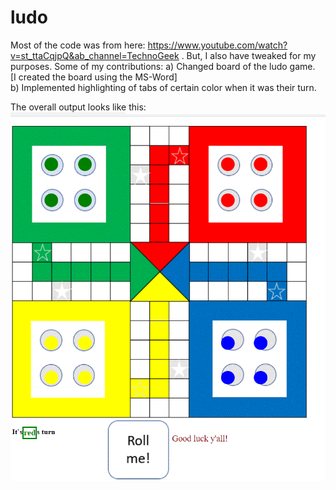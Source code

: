 # ludo

Most of the code was from here: https://www.youtube.com/watch?v=st_ttaCqjpQ&ab_channel=TechnoGeek . But, I also have tweaked for my purposes.
Some of my contributions:
a) Changed board of the ludo game.<br>
[I created the board using the MS-Word]<br>
b) Implemented highlighting of tabs of certain color when it was their turn.<br> 

The overall output looks like this:
![My Image](https://github.com/parvatsapkota/ludo.github.io/blob/master/Images/myversion.PNG)


